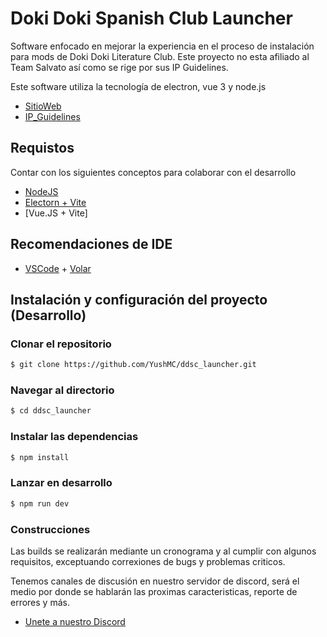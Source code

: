 # Doki Doki Spanish Club Launcher

Software enfocado en mejorar la experiencia en el proceso de instalación para mods de Doki Doki Literature Club. Este proyecto no esta afiliado al Team Salvato así como se rige por sus IP Guidelines.

Este software utiliza la tecnología de electron, vue 3 y node.js

- [SitioWeb](https://www.dokidokispanish.club/)
- [IP_Guidelines](https://teamsalvato.com/ip-guidelines)

## Requistos

Contar con los siguientes conceptos para colaborar con el desarrollo

- [NodeJS](https://nodejs.org)
- [Electorn + Vite](https://electron-vite.org/)
- [Vue.JS + Vite]

## Recomendaciones de IDE
- [VSCode](https://code.visualstudio.com/) + [Volar](https://marketplace.visualstudio.com/items?itemName=Vue.volar)

## Instalación y configuración del proyecto (Desarrollo)

### Clonar el repositorio

```bash
$ git clone https://github.com/YushMC/ddsc_launcher.git
```
### Navegar al directorio

```bash
$ cd ddsc_launcher
```

### Instalar las dependencias

```bash
$ npm install
```

### Lanzar en desarrollo

```bash
$ npm run dev
```

### Construcciones

Las builds se realizarán mediante un cronograma y al cumplir con algunos requisitos, exceptuando correxiones de bugs y problemas criticos.

Tenemos canales de discusión en nuestro servidor de discord, será el medio por donde se hablarán las proximas caracteristicas, reporte de errores y más.

- [Unete a nuestro Discord](https://discord.com/invite/thbs9MEwvv)


